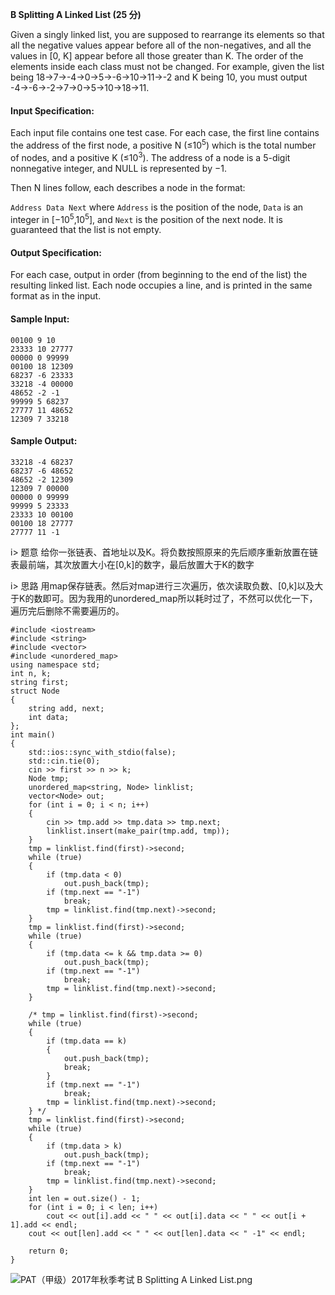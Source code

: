 **B Splitting A Linked List (25 分)**

Given a singly linked list, you are supposed to rearrange its elements so that all the negative values appear before all of the non-negatives, and all the values in [0, K] appear before all those greater than K. The order of the elements inside each class must not be changed. For example, given the list being 18→7→-4→0→5→-6→10→11→-2 and K being 10, you must output -4→-6→-2→7→0→5→10→18→11.

#### Input Specification:
Each input file contains one test case. For each case, the first line contains the address of the first node, a positive N (≤10<sup>5</sup>) which is the total number of nodes, and a positive K (≤10<sup>3</sup>). The address of a node is a 5-digit nonnegative integer, and NULL is represented by −1.

Then N lines follow, each describes a node in the format:

`Address Data Next`
where `Address` is the position of the node, `Data` is an integer in [−10<sup>5</sup>,10<sup>​5</sup>], and `Next` is the position of the next node. It is guaranteed that the list is not empty.

#### Output Specification:
For each case, output in order (from beginning to the end of the list) the resulting linked list. Each node occupies a line, and is printed in the same format as in the input.

#### Sample Input:
```
00100 9 10
23333 10 27777
00000 0 99999
00100 18 12309
68237 -6 23333
33218 -4 00000
48652 -2 -1
99999 5 68237
27777 11 48652
12309 7 33218
```
#### Sample Output:
```
33218 -4 68237
68237 -6 48652
48652 -2 12309
12309 7 00000
00000 0 99999
99999 5 23333
23333 10 00100
00100 18 27777
27777 11 -1
```

i> 题意
给你一张链表、首地址以及K。将负数按照原来的先后顺序重新放置在链表最前端，其次放置大小在[0,k]的数字，最后放置大于K的数字

i> 思路
用map保存链表。然后对map进行三次遍历，依次读取负数、[0,k]以及大于K的数即可。因为我用的unordered_map所以耗时过了，不然可以优化一下，遍历完后删除不需要遍历的。

```
#include <iostream>
#include <string>
#include <vector>
#include <unordered_map>
using namespace std;
int n, k;
string first;
struct Node
{
    string add, next;
    int data;
};
int main()
{
    std::ios::sync_with_stdio(false);
    std::cin.tie(0);
    cin >> first >> n >> k;
    Node tmp;
    unordered_map<string, Node> linklist;
    vector<Node> out;
    for (int i = 0; i < n; i++)
    {
        cin >> tmp.add >> tmp.data >> tmp.next;
        linklist.insert(make_pair(tmp.add, tmp));
    }
    tmp = linklist.find(first)->second;
    while (true)
    {
        if (tmp.data < 0)
            out.push_back(tmp);
        if (tmp.next == "-1")
            break;
        tmp = linklist.find(tmp.next)->second;
    }
    tmp = linklist.find(first)->second;
    while (true)
    {
        if (tmp.data <= k && tmp.data >= 0)
            out.push_back(tmp);
        if (tmp.next == "-1")
            break;
        tmp = linklist.find(tmp.next)->second;
    }

    /* tmp = linklist.find(first)->second;
    while (true)
    {
        if (tmp.data == k)
        {
            out.push_back(tmp);
            break;
        }
        if (tmp.next == "-1")
            break;
        tmp = linklist.find(tmp.next)->second;
    } */
    tmp = linklist.find(first)->second;
    while (true)
    {
        if (tmp.data > k)
            out.push_back(tmp);
        if (tmp.next == "-1")
            break;
        tmp = linklist.find(tmp.next)->second;
    }
    int len = out.size() - 1;
    for (int i = 0; i < len; i++)
        cout << out[i].add << " " << out[i].data << " " << out[i + 1].add << endl;
    cout << out[len].add << " " << out[len].data << " -1" << endl;

    return 0;
}
```
![PAT（甲级）2017年秋季考试 B Splitting A Linked List.png][1]


[1]: http://alomerry.com/usr/uploads/2020/01/3444521249.png